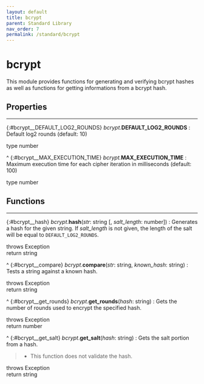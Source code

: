 ```yaml
---
layout: default
title: bcrypt
parent: Standard Library
nav_order: 7
permalink: /standard/bcrypt
---
```


# bcrypt

This module provides functions for generating and verifying bcrypt 
hashes as well as functions for getting informations from a bcrypt hash.



<h2>Properties</h2><hr>

{:#bcrypt__DEFAULT_LOG2_ROUNDS} _bcrypt._**DEFAULT_LOG2_ROUNDS**
: Default log2 rounds (default: 10)
   <div class="cite"><span class="hint">type</span> <span>number</span></div>



^
{:#bcrypt__MAX_EXECUTION_TIME} _bcrypt._**MAX_EXECUTION_TIME**
: Maximum execution time for each cipher iteration in 
  milliseconds (default: 100)
   <div class="cite"><span class="hint">type</span> <span>number</span></div>





<h2>Functions</h2><hr>

{:#bcrypt__hash} _bcrypt_.**hash**(_str_: string [, _salt_length_: number])
: Generates a hash for the given string. If _salt_length_ is not given, 
  the length of the salt will be equal to `DEFAULT_LOG2_ROUNDS`.
   <div class="cite"><span class="hint">throws</span> <span>Exception</span></div>

   <div class="cite"><span class="hint">return</span> <span>string</span></div>



^
{:#bcrypt__compare} _bcrypt_.**compare**(_str_: string, _known_hash_: string)
: Tests a string against a known hash.
   <div class="cite"><span class="hint">throws</span> <span>Exception</span></div>

   <div class="cite"><span class="hint">return</span> <span>string</span></div>



^
{:#bcrypt__get_rounds} _bcrypt_.**get_rounds**(_hash_: string)
: Gets the number of rounds used to encrypt the specified hash.
   <div class="cite"><span class="hint">throws</span> <span>Exception</span></div>

   <div class="cite"><span class="hint">return</span> <span>number</span></div>



^
{:#bcrypt__get_salt} _bcrypt_.**get_salt**(_hash_: string)
: Gets the salt portion from a hash.
  > - This function does not validate the hash.
   <div class="cite"><span class="hint">throws</span> <span>Exception</span></div>

   <div class="cite"><span class="hint">return</span> <span>string</span></div>



